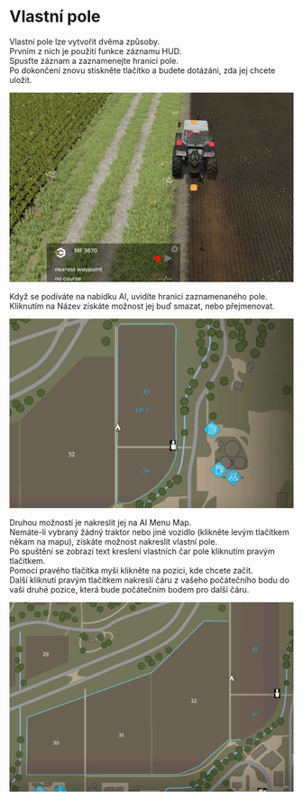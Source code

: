 # Vlastní pole
  
Vlastní pole lze vytvořit dvěma způsoby.  
Prvním z nich je použití funkce záznamu HUD.  
Spusťte záznam a zaznamenejte hranici pole.  
Po dokončení znovu stiskněte tlačítko a budete dotázáni, zda jej chcete uložit.  


![Image](../assets/images/recordcustomhelp_0_0_765_510.png)

  
Když se podíváte na nabídku AI, uvidíte hranici zaznamenaného pole.  
Kliknutím na Název získáte možnost jej buď smazat, nebo přejmenovat.  


![Image](../assets/images/donecustomhelp_0_0_765_510.png)

  
Druhou možností je nakreslit jej na AI Menu Map.  
Nemáte-li vybraný žádný traktor nebo jiné vozidlo (klikněte levým tlačítkem někam na mapu), získáte možnost nakreslit vlastní pole.  
Po spuštění se zobrazí text kreslení vlastních čar pole kliknutím pravým tlačítkem.  
Pomocí pravého tlačítka myši klikněte na pozici, kde chcete začít.  
Další kliknutí pravým tlačítkem nakreslí čáru z vašeho počátečního bodu do vaší druhé pozice, která bude počátečním bodem pro další čáru.  


![Image](../assets/images/drawcustomhelp_0_0_765_510.png)

